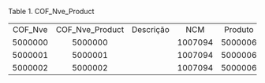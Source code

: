 <div id="d559393e1" class="table">

<div class="table-title">

Table 1. COF\_Nve\_Product

</div>

<div class="table-contents">

|          |                   |           |         |         |
| :------: | :---------------: | :-------: | :-----: | :-----: |
| COF\_Nve | COF\_Nve\_Product | Descrição |   NCM   | Produto |
| 5000000  |      5000000      |           | 1007094 | 5000006 |
| 5000001  |      5000001      |           | 1007094 | 5000006 |
| 5000002  |      5000002      |           | 1007094 | 5000006 |

</div>

</div>
